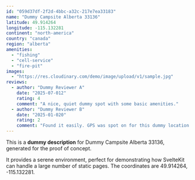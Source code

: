 ```yaml
---
id: "059d37df-2f2d-4bbc-a32c-217e7ea33183"
name: "Dummy Campsite Alberta 33136"
latitude: 49.914264
longitude: -115.132281
continent: "north-america"
country: "canada"
region: "alberta"
amenities:
  - "fishing"
  - "cell-service"
  - "fire-pit"
images:
  - "https://res.cloudinary.com/demo/image/upload/v1/sample.jpg"
reviews:
  - author: "Dummy Reviewer A"
    date: "2025-07-012"
    rating: 4
    comment: "A nice, quiet dummy spot with some basic amenities."
  - author: "Dummy Reviewer B"
    date: "2025-01-020"
    rating: 2
    comment: "Found it easily. GPS was spot on for this dummy location."
---
```


This is a **dummy description** for Dummy Campsite Alberta 33136, generated for the proof of concept.

It provides a serene environment, perfect for demonstrating how SvelteKit can handle a large number of static pages. The coordinates are 49.914264, -115.132281.
